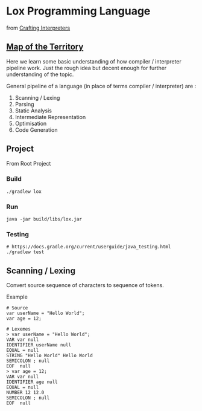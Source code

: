 # Lox Programming Language

from [Crafting Interpreters](http://craftinginterpreters.com)

## [Map of the Territory](http://craftinginterpreters.com/a-map-of-the-territory.html)
Here we learn some basic understanding of how compiler / interpreter pipeline work. Just the rough idea but decent enough for further understanding of the topic.

General pipeline of a language (in place of terms compiler / interpreter) are :
1. Scanning / Lexing
2. Parsing
3. Static Analysis
4. Intermediate Representation
5. Optimisation
6. Code Generation

## Project

From Root Project

### Build
```
./gradlew lox
```

### Run
```
java -jar build/libs/lox.jar
```

### Testing
```
# https://docs.gradle.org/current/userguide/java_testing.html
./gradlew test
```

## Scanning / Lexing
Convert source sequence of characters to sequence of tokens.

Example
```
# Source
var userName = "Hello World";
var age = 12;

# Lexemes
> var userName = "Hello World";
VAR var null
IDENTIFIER userName null
EQUAL = null
STRING "Hello World" Hello World
SEMICOLON ; null
EOF  null
> var age = 12;
VAR var null
IDENTIFIER age null
EQUAL = null
NUMBER 12 12.0
SEMICOLON ; null
EOF  null
```